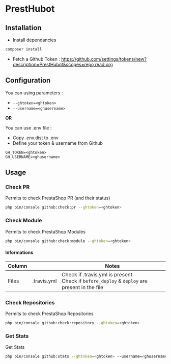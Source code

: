 # PrestHubot

## Installation

* Install dependancies
```bash
composer install
```
* Fetch a Github Token : https://github.com/settings/tokens/new?description=PrestHubot&scopes=repo,read:org

## Configuration

You can using parameters :
* `--ghtoken=<ghtoken>`
* `--username=<ghusername> `

**OR**

You can use .env file :
* Copy .env.dist to .env
* Define your token & username from Github
```
GH_TOKEN=<ghtoken>
GH_USERNAME=<ghusername>
```

## Usage

### Check PR
Permits to check PrestaShop PR (and their status)

```bash
php bin/console github:check:pr --ghtoken=<ghtoken>
```

### Check Module
Permits to check PrestaShop Modules

```bash
php bin/console github:check:module --ghtoken=<ghtoken>
```

#### Informations
| Column | | Notes|
| ------------- | ------------- | ------------- |
| Files  | .travis.yml | Check if .travis.yml is present<br>Check if `before_deploy` & `deploy` are present in the file |

### Check Repositories
Permits to check PrestaShop Repositories

```bash
php bin/console github:check:repository --ghtoken=<ghtoken>
```

### Get Stats
Get Stats

```bash
php bin/console github:stats --ghtoken=<ghtoken> --username=<ghusername> 
```